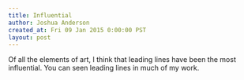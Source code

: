 ```yaml
---
title: Influential
author: Joshua Anderson
created_at: Fri 09 Jan 2015 0:00:00 PST
layout: post
---
```


Of all the elements of art, I think that leading lines have been the most influential. You can seen leading lines in much of my work.

<img class="post-image" src="https://s3.amazonaws.com/xatigo/elements-of-art.jpg" alt="">

<img class="post-image" src="https://s3.amazonaws.com/xatigo/leading-lines.jpg" alt="">
